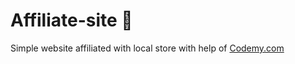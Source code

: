 # Affiliate-site :money_mouth_face:                               
Simple website affiliated with local store
 with help of <a href="http://johnelder.com/">Codemy.com</a>
